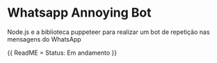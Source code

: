# Whatsapp Annoying Bot
 Node.js e a biblioteca puppeteer para realizar um bot de repetição nas mensagens do WhatsApp
 
 {{ ReadME = Status: Em andamento   }}
